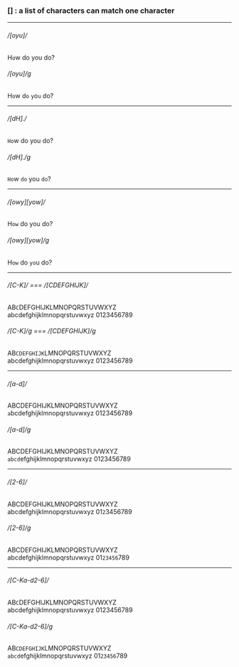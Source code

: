 ### [] : a list of characters can match one character 

---

###### /[oyu]/
H`o`w do you do?
###### /[oyu]/g
H`o`w d`o` `y`o`u` do?

---

###### /[dH]./
`Ho`w do you do?
###### /[dH]./g
`Ho`w `do` you `do`?

---

###### /[owy][yow]/
H`ow` do you do?
###### /[owy][yow]/g
H`ow` do `yo`u do?

---

###### /[C-K]/ === /[CDEFGHIJK]/ 
AB`C`DEFGHIJKLMNOPQRSTUVWXYZ  
abcdefghijklmnopqrstuvwxyz 0123456789
###### /[C-K]/g === /[CDEFGHIJK]/g
AB`CDEFGHIJK`LMNOPQRSTUVWXYZ  
abcdefghijklmnopqrstuvwxyz 0123456789

---

###### /[a-d]/
ABCDEFGHIJKLMNOPQRSTUVWXYZ  
`a`bcdefghijklmnopqrstuvwxyz 0123456789
###### /[a-d]/g
ABCDEFGHIJKLMNOPQRSTUVWXYZ  
`abcd`efghijklmnopqrstuvwxyz 0123456789

---

###### /[2-6]/
ABCDEFGHIJKLMNOPQRSTUVWXYZ  
abcdefghijklmnopqrstuvwxyz 01`2`3456789
###### /[2-6]/g
ABCDEFGHIJKLMNOPQRSTUVWXYZ  
abcdefghijklmnopqrstuvwxyz 01`23456`789

---

###### /[C-Ka-d2-6]/
AB`C`DEFGHIJKLMNOPQRSTUVWXYZ  
abcdefghijklmnopqrstuvwxyz 0123456789
###### /[C-Ka-d2-6]/g
AB`CDEFGHIJK`LMNOPQRSTUVWXYZ  
`abcd`efghijklmnopqrstuvwxyz 01`23456`789
